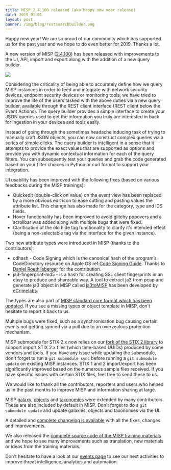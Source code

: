 ```yaml
---
title: MISP 2.4.100 released (aka happy new year release)
date: 2019-01-01
layout: post
banner: /img/blog/restsearchbuilder.png
---
```


Happy new year! We are so proud of our community which has supported us for the past year and we hope to do even better for 2019. Thanks a lot.

A new version of MISP ([2.4.100](https://github.com/MISP/MISP/tree/v2.4.100)) has been released with improvements to the UI, API, import and export along with the addition of a new query builder.

![](/img/blog/restsearchbuilder.png)

Considering the criticality of being able to accurately define how we query MISP instances in order to feed and integrate with network security devices, endpoint security devices or monitoring tools, we have tried to improve the life of the users tasked with the above duties via a new query builder, available through the REST client interface (REST client below the Event Actions). The query builder provides a simple interface to create your JSON queries used to get
the information you truly are interested in back for ingestion in your devices and tools easily.

Instead of going through the sometimes headache inducing task of trying to manually craft JSON objects, you can now construct complex queries via a series of simple clicks. The query builder is intelligent in a sense that it attempts to provide the exact values that are supported as options and provide you with dynamic contextual information for each of the query filters. You can subsequently test your queries and grab the code generated based on your filter choices in Python or curl format to support your integration.

UI usability has been improved with the following fixes (based on various feedbacks during the MISP trainings):

- Quickedit (double-click on value) on the event view has been replaced by a more obvious edit icon to ease cutting and pasting values the attribute list. This change has also made for the category, type and IDS fields.
- Hover functionality has been improved to avoid glitchy popovers and a scrollbar was added along with multiple bugs that were fixed.
- Clarification of the old hide tag functionality to clarify it's intended effect (being a non-selectable tag via the interface for the given instance).

Two new attribute types were introduced in MISP (thanks to the contributors):

- cdhash - Code Signing which is the canonical hash of the program’s CodeDirectory resource on Apple OS ref:[Code Signing Guide](https://developer.apple.com/library/archive/documentation/Security/Conceptual/CodeSigningGuide/RequirementLang/RequirementLang.html). Thanks to [Daniel Roethlisberger](https://github.com/droe) for the contribution.
- ja3-fingerprint-md5 - is a hash for creating SSL client fingerprints in an easy to produce and shareable way. A tool to extract ja3 from pcap and generate ja3 object in MISP called [ja3toMISP](https://github.com/eCrimeLabs/ja3toMISP) has been developed by [eCrimelabs](https://www.ecrimelabs.com/blog/2018/12/30/ja3-to-misp-tool-released).

The types are also part of [MISP standard core format which has been updated](https://tools.ietf.org/html/draft-dulaunoy-misp-core-format-06). If you see a missing types or object template in MISP, don't hesitate to report it back to us.

Multiple bugs were fixed, such as a synchronisation bug causing certain events not getting synced via a pull due to an overzealous protection mechanism.

MISP submodule for STIX 2.x now relies on our [fork of the STIX 2 library](https://github.com/MISP/cti-python-stix2) to support import STIX 2.x files (which time-based UUIDs) produced by some vendors and tools. If you have any issue while updating the submodule, don't forget to run a `git submodule sync` before running a `git submodule update` on existing MISP instances. STIX 1 and 2 import/export has been significantly improved based on the numerous sample files received. If you have specific issues with certain STIX files, feel free to send these to us.

We would like to thank all the contributors, reporters and users who helped us in the past months to improve MISP and information sharing at large.

MISP [galaxy](/galaxy.pdf), [objects](/objects.pdf) and [taxonomies](/taxonomies.pdf) were extended by many contributors. These are also included by default in MISP. Don't forget to do a `git submodule update` and update galaxies, objects and taxonomies via the UI.

A detailed and [complete changelog is available](http://www.misp-project.org/Changelog.txt) with all the fixes, changes and improvements.

We also released the [complete source code of the MISP training materials](https://github.com/MISP/misp-training) and we hope to see many improvements such as translation, new materials or ideas from the training materials.

Don't hesitate to have a look at our [events page](http://www.misp-project.org/events/) to see our next activities to improve threat intelligence, analytics and automation.

